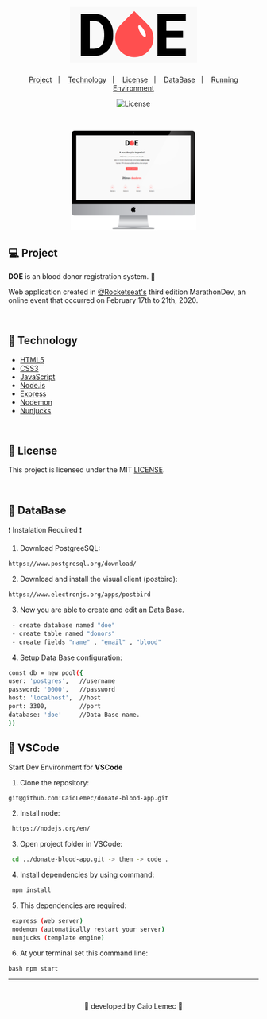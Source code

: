 <h1 align="center">
    <img alt="logo" title="donate" src="./public/logo.png" />
</h1>

<p align="center">
  <a href="#-Project">Project</a>&nbsp;&nbsp;&nbsp;|&nbsp;&nbsp;&nbsp;
  <a href="#-Technology">Technology</a>&nbsp;&nbsp;&nbsp;|&nbsp;&nbsp;&nbsp;
  <a href="#-License">License</a>&nbsp;&nbsp;&nbsp;|&nbsp;&nbsp;&nbsp;
  <a href="#-DataBase">DataBase</a>&nbsp;&nbsp;&nbsp;|&nbsp;&nbsp;&nbsp;
  <a href="#-VSCode">Running Environment</a>
</p>

<p align="center">
  <img  src="https://img.shields.io/static/v1?label=license&message=MIT&color=red&labelColor=purple" alt="License">
</p>

<br>

<p align="center">
  <img alt="mockup" src="./public/mockup.png" width="50%">
</p>

## 💻 Project

<strong>DOE</strong> is an blood donor registration system. 💉

Web application created in [@Rocketseat's](https://github.com/Rocketseat) third edition MarathonDev, an online event that occurred on February 17th to 21th, 2020.

<br>

## 📀 Technology

- [HTML5](https://developer.mozilla.org/en-US/docs/Web/Guide/HTML/HTML5)
- [CSS3](https://developer.mozilla.org/en-US/docs/Archive/CSS3)
- [JavaScript](https://developer.mozilla.org/en-US/docs/Web/JavaScript)
- [Node.js](https://nodejs.org/en/)
- [Express](https://expressjs.com/pt-br/)
- [Nodemon](https://www.npmjs.com/package/nodemon)
- [Nunjucks](https://www.npmjs.com/package/nunjucks)

<br>

## 📕 License

This project is licensed under the MIT [LICENSE](LICENSE.md).

<br>

## 📂 DataBase

❗ Instalation Required ❗ 

1. Download PostgreeSQL:
```bash 
https://www.postgresql.org/download/
```
2. Download and install the visual client (postbird):
```bash 
https://www.electronjs.org/apps/postbird
```
3. Now you are able to create and edit an Data Base.
```bash 
 - create database named "doe"
 - create table named "donors"
 - create fields "name" , "email" , "blood"
```
4. Setup Data Base configuration:
```bash
const db = new pool({   
user: 'postgres',   //username   
password: '0000',   //password   
host: 'localhost',  //host 
port: 3300,         //port  
database: 'doe'     //Data Base name.
})
```
## 💎 VSCode

Start Dev Environment for <strong>VSCode</strong>

1. Clone the repository: 
```bash 
git@github.com:CaioLemec/donate-blood-app.git
```
2. Install node: 
```bash
 https://nodejs.org/en/
 ```
3. Open project folder in VSCode:
```bash
 cd ../donate-blood-app.git -> then -> code .
 ```
4. Install dependencies by using command:
```bash
 npm install
 ```
5. This dependencies are required:
```bash
 express (web server)
 nodemon (automatically restart your server)
 nunjucks (template engine)
 ```
6. At your terminal set this command line:
```
bash npm start
```
<hr>
<br>

<p align="center">🎈 developed by Caio Lemec 🎈 </p>

